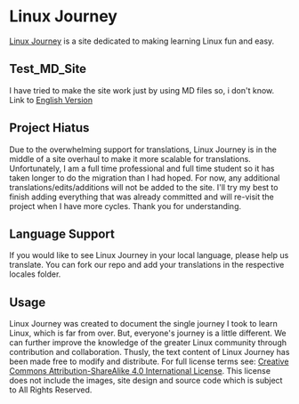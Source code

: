 # Linux Journey

[Linux Journey](https://linuxjourney.com) is a site dedicated to making learning Linux fun and easy.

## Test_MD_Site
I have tried to make the site work just by using MD files so, i don't know.
Link to [English Version](https://prakash4844.github.io/linuxjourney/)

## Project Hiatus

Due to the overwhelming support for translations, Linux Journey is in the middle of a site overhaul to make it more scalable for translations. Unfortunately, I am a full time professional and full time student so it has taken longer to do the migration than I had hoped. For now, any additional translations/edits/additions will not be added to the site. I'll try my best to finish adding everything that was already committed and will re-visit the project when I have more cycles. Thank you for understanding.

## Language Support

If you would like to see Linux Journey in your local language, please help us translate. You can fork our repo and add your translations in the respective locales folder.

## Usage

Linux Journey was created to document the single journey I took to learn Linux, which is far from over. But, everyone's journey is a little different. We can further improve the knowledge of the greater Linux community through contribution and collaboration. Thusly, the text content of Linux Journey has been made free to modify and distribute. For full license terms see: [Creative Commons Attribution-ShareAlike 4.0 International License](http://creativecommons.org/licenses/by-sa/4.0/). This license does not include the images, site design and source code which is subject to All Rights Reserved. 
